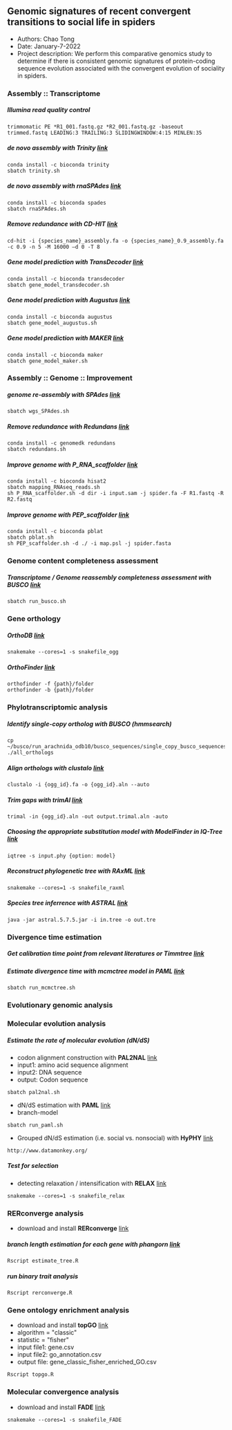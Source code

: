 ## Genomic signatures of recent convergent transitions to social life in spiders
- Authors: Chao Tong
- Date: January-7-2022
- Project description: We perform this comparative genomics study to determine if there is consistent genomic signatures of protein-coding sequence evolution associated with the convergent evolution of sociality in spiders.

### Assembly :: Transcriptome
##### Illumina read quality control
```
trimmomatic PE *R1_001.fastq.gz *R2_001.fastq.gz -baseout trimmed.fastq LEADING:3 TRAILING:3 SLIDINGWINDOW:4:15 MINLEN:35
```
##### *de novo* assembly with **Trinity** [link](https://github.com/trinityrnaseq/trinityrnaseq/wiki)
```
conda install -c bioconda trinity
sbatch trinity.sh
```
##### *de novo* assembly with **rnaSPAdes** [link](https://cab.spbu.ru/software/rnaspades/)
```
conda install -c bioconda spades
sbatch rnaSPAdes.sh
```
##### Remove redundance with **CD-HIT** [link](http://weizhongli-lab.org/cd-hit/)
```
cd-hit -i {species_name}_assembly.fa -o {species_name}_0.9_assembly.fa -c 0.9 -n 5 -M 16000 –d 0 -T 8
```
##### Gene model prediction with **TransDecoder** [link](https://github.com/TransDecoder/TransDecoder/wiki)
```
conda install -c bioconda transdecoder
sbatch gene_model_transdecoder.sh
```
##### Gene model prediction with **Augustus** [link](https://bioinf.uni-greifswald.de/augustus/)
```
conda install -c bioconda augustus
sbatch gene_model_augustus.sh
```
##### Gene model prediction with **MAKER** [link](https://www.yandell-lab.org/software/maker.html)
```
conda install -c bioconda maker
sbatch gene_model_maker.sh
```
### Assembly :: Genome :: Improvement
##### genome re-assembly with **SPAdes** [link](https://github.com/ablab/spades)
```
sbatch wgs_SPAdes.sh
```
##### Remove redundance with **Redundans** [link](https://github.com/lpryszcz/redundans)
```
conda install -c genomedk redundans
sbatch redundans.sh
```
##### Improve genome with **P_RNA_scaffolder** [link](https://github.com/CAFS-bioinformatics/P_RNA_scaffolder)
```
conda install -c bioconda hisat2
sbatch mapping_RNAseq_reads.sh
sh P_RNA_scaffolder.sh -d dir -i input.sam -j spider.fa -F R1.fastq -R R2.fastq
```
##### Improve genome with **PEP_scaffolder** [link](https://github.com/CAFS-bioinformatics/PEP_scaffolder)
```
conda install -c bioconda pblat
sbatch pblat.sh
sh PEP_scaffolder.sh -d ./ -i map.psl -j spider.fasta
```

### Genome content completeness assessment
##### Transcriptome / Genome reassembly completeness assessment with **BUSCO** [link](https://vcru.wisc.edu/simonlab/bioinformatics/programs/busco/BUSCO_v3_userguide.pdf)
```
sbatch run_busco.sh
```
### Gene orthology
##### **OrthoDB** [link](https://www.orthodb.org/v8/index.html)
```
snakemake --cores=1 -s snakefile_ogg
```
##### **OrthoFinder** [link](https://github.com/davidemms/OrthoFinder)
```
orthofinder -f {path}/folder
orthofinder -b {path}/folder
```
### Phylotranscriptomic analysis
##### Identify single-copy ortholog with **BUSCO** (hmmsearch)
```
cp ~/busco/run_arachnida_odb10/busco_sequences/single_copy_busco_sequences/*.faa ./all_orthologs
```
##### Align orthologs with **clustalo** [link](https://www.ebi.ac.uk/Tools/msa/clustalo/)
```
clustalo -i {ogg_id}.fa -o {ogg_id}.aln --auto
```
##### Trim gaps with **trimAl** [link](http://trimal.cgenomics.org/getting_started_with_trimal_v1.2)
```
trimal -in {ogg_id}.aln -out output.trimal.aln -auto
```
##### Choosing the appropriate substitution model with **ModelFinder** in **IQ-Tree** [link](http://www.iqtree.org/doc/Quickstart)
```
iqtree -s input.phy {option: model}
```
##### Reconstruct phylogenetic tree with **RAxML** [link](https://cme.h-its.org/exelixis/resource/download/NewManual.pdf)
```
snakemake --cores=1 -s snakefile_raxml
```
##### Species tree inferrence with **ASTRAL** [link](https://github.com/smirarab/ASTRAL)
```
java -jar astral.5.7.5.jar -i in.tree -o out.tre
```
### Divergence time estimation
##### Get calibration time point from relevant literatures or **Timmtree** [link](http://www.timetree.org/)
##### Estimate divergence time with mcmctree model in **PAML** [link](http://web.mit.edu/6.891/www/lab/paml.html)
```
sbatch run_mcmctree.sh
```
### Evolutionary genomic analysis
### Molecular evolution analysis
##### Estimate the rate of molecular evolution (dN/dS)
- codon alignment construction with **PAL2NAL** [link](http://www.bork.embl.de/pal2nal/)
- input1: amino acid sequence alignment
- input2: DNA sequence
- output: Codon sequence
```
sbatch pal2nal.sh
```
- dN/dS estimation with **PAML** [link](http://web.mit.edu/6.891/www/lab/paml.html)
- branch-model
```
sbatch run_paml.sh
```
- Grouped dN/dS estimation (i.e. social vs. nonsocial) with **HyPHY** [link](http://www.hyphy.org/)
```
http://www.datamonkey.org/
```
##### Test for selection
- detecting relaxation / intensification with **RELAX** [link](https://www.ncbi.nlm.nih.gov/pmc/articles/PMC4327161/)
```
snakemake --cores=1 -s snakefile_relax
```
### RERconverge analysis
- download and install **RERconverge** [link](https://github.com/nclark-lab/RERconverge)
##### branch length estimation for each gene with **phangorn** [link](https://cran.r-project.org/web/packages/phangorn/index.html)
```
Rscript estimate_tree.R
```
##### run binary trait analysis
```
Rscript rerconverge.R
```
### Gene ontology enrichment analysis
- download and install **topGO** [link](https://bioconductor.org/packages/release/bioc/html/topGO.html)
- algorithm = "classic"
- statistic = "fisher"
- input file1: gene.csv
- input file2: go_annotation.csv
- output file: gene_classic_fisher_enriched_GO.csv
```
Rscript topgo.R
```
### Molecular convergence analysis
- download and install **FADE** [link](https://www.datamonkey.org/fade)
```
snakemake --cores=1 -s snakefile_FADE
```
